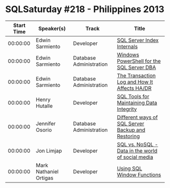 # SQLSaturday #218 - Philippines 2013
Start Time|Speaker(s)|Track|Title
---|---|---|---
00:00:00|Edwin Sarmiento|Developer|[SQL Server Index Internals](10119.md)
00:00:00|Edwin Sarmiento|Database Administration|[Windows PowerShell for the SQL Server DBA](10122.md)
00:00:00|Edwin Sarmiento|Database Administration|[The Transaction Log and How It Affects HA/DR](10123.md)
00:00:00|Henry Hutalle|Developer|[SQL Tools for Maintaining Data Integrity](14962.md)
00:00:00|Jennifer Osorio|Database Administration|[Different ways of SQL Server Backup and Restoring](16522.md)
00:00:00|Jon Limjap|Developer|[SQL vs. NoSQL - Data in the world of social media ](17349.md)
00:00:00|Mark Nathaniel Ortigas|Developer|[Using SQL Window Functions](19678.md)
